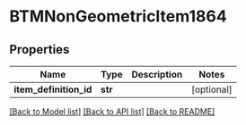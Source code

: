 # BTMNonGeometricItem1864

## Properties
Name | Type | Description | Notes
------------ | ------------- | ------------- | -------------
**item_definition_id** | **str** |  | [optional] 

[[Back to Model list]](../README.md#documentation-for-models) [[Back to API list]](../README.md#documentation-for-api-endpoints) [[Back to README]](../README.md)


